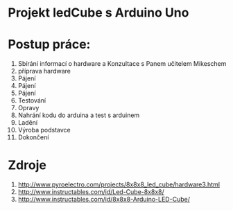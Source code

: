# Projekt ledCube s Arduino Uno

# Postup práce:
1. Sbírání informací o hardware a Konzultace s Panem učitelem Mikeschem
2. příprava hardware
3. Pájení
4. Pájení
5. Pájení
6. Testování
7. Opravy
8. Nahrání kodu do arduina a test s arduinem
9. Ladění
10. Výroba podstavce
11. Dokončení

# Zdroje
1. http://www.pyroelectro.com/projects/8x8x8_led_cube/hardware3.html
2. http://www.instructables.com/id/Led-Cube-8x8x8/
3. http://www.instructables.com/id/8x8x8-Arduino-LED-Cube/
